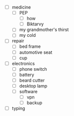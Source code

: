 - [ ] medicine
	- [ ] PEP
		- [ ] how 
		- [ ] Biktarvy
	- [ ] my grandmother's thirst
	- [ ] my cold
- [ ] repair
	- [ ] bed frame
	- [ ] automotive seat
	- [ ] cup
- [ ] electronics
	- [ ] phone switch
	- [ ] battery
	- [ ] beard cutter
	- [ ] desktop lamp
	- [ ] software
		- [ ] vpn
		- [ ] backup
- [ ] typing
<!--stackedit_data:
eyJoaXN0b3J5IjpbODUzNjQyNzAzXX0=
-->